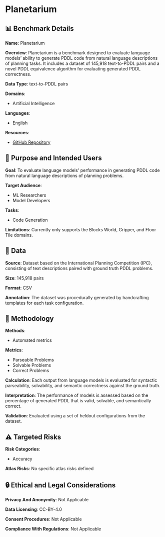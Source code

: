 # Planetarium

## 📊 Benchmark Details

**Name**: Planetarium

**Overview**: Planetarium is a benchmark designed to evaluate language models’ ability to generate PDDL code from natural language descriptions of planning tasks. It includes a dataset of 145,918 text-to-PDDL pairs and a novel PDDL equivalence algorithm for evaluating generated PDDL correctness.

**Data Type**: text-to-PDDL pairs

**Domains**:
- Artificial Intelligence

**Languages**:
- English

**Resources**:
- [GitHub Repository](https://github.com/BatsResearch/planetarium)

## 🎯 Purpose and Intended Users

**Goal**: To evaluate language models' performance in generating PDDL code from natural language descriptions of planning problems.

**Target Audience**:
- ML Researchers
- Model Developers

**Tasks**:
- Code Generation

**Limitations**: Currently only supports the Blocks World, Gripper, and Floor Tile domains.

## 💾 Data

**Source**: Dataset based on the International Planning Competition (IPC), consisting of text descriptions paired with ground truth PDDL problems.

**Size**: 145,918 pairs

**Format**: CSV

**Annotation**: The dataset was procedurally generated by handcrafting templates for each task configuration.

## 🔬 Methodology

**Methods**:
- Automated metrics

**Metrics**:
- Parseable Problems
- Solvable Problems
- Correct Problems

**Calculation**: Each output from language models is evaluated for syntactic parseability, solvability, and semantic correctness against the ground truth.

**Interpretation**: The performance of models is assessed based on the percentage of generated PDDL that is valid, solvable, and semantically correct.

**Validation**: Evaluated using a set of heldout configurations from the dataset.

## ⚠️ Targeted Risks

**Risk Categories**:
- Accuracy

**Atlas Risks**:
No specific atlas risks defined

## 🔒 Ethical and Legal Considerations

**Privacy And Anonymity**: Not Applicable

**Data Licensing**: CC-BY-4.0

**Consent Procedures**: Not Applicable

**Compliance With Regulations**: Not Applicable
